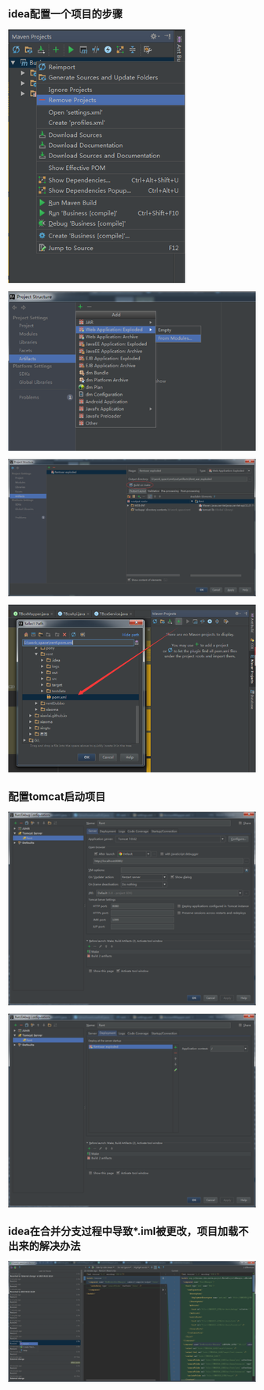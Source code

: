 ## idea配置一个项目的步骤
![](/images/software/idea/1.png)

![](/images/software/idea/2.png)

![](/images/software/idea/3.png)

![](/images/software/idea/4.png)

## 配置tomcat启动项目

![](/images/software/idea/6.png)

![](/images/software/idea/7.png)

## idea在合并分支过程中导致*.iml被更改，项目加载不出来的解决办法
![](/images/software/idea/5.png)